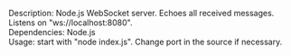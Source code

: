 Description: Node.js WebSocket server. Echoes all received messages. Listens on "ws://localhost:8080".\
Dependencies: Node.js\
Usage: start with "node index.js". Change port in the source if necessary.